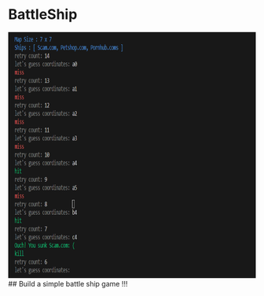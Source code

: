# BattleShip
<div align="center">
  <img src="https://github.com/caunhach/BattleShip/blob/main/scam.png" width="700" height=500">
</div>
## Build a simple battle ship game !!!
